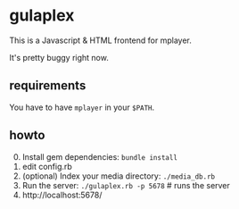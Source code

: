 # gulaplex #

This is a Javascript & HTML frontend for mplayer.

It's pretty buggy right now.

## requirements ##

You have to have `mplayer` in your `$PATH`.

## howto ##

0. Install gem dependencies: `bundle install`
1. edit config.rb
2. (optional) Index your media directory: `./media_db.rb`
3. Run the server: `./gulaplex.rb -p 5678`  # runs the server
4. http://localhost:5678/
